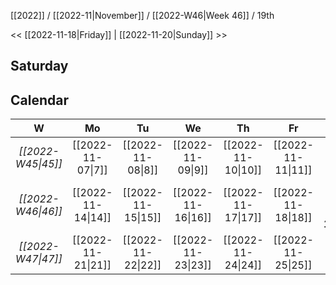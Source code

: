 [[2022]] / [[2022-11|November]] / [[2022-W46|Week 46]] / 19th

<<  [[2022-11-18|Friday]]   |  [[2022-11-20|Sunday]]   >>︎

## Saturday

## Calendar
| W  | Mo | Tu | We | Th | Fr | Sa | Su |
|:--:|:--:|:--:|:--:|:--:|:--:|:--:|:--:|
| *[[2022-W45\|45]]* | [[2022-11-07\|7]]  | [[2022-11-08\|8]]  | [[2022-11-09\|9]]  | [[2022-11-10\|10]] | [[2022-11-11\|11]] | [[2022-11-12\|12]] | [[2022-11-13\|13]] |
| *[[2022-W46\|46]]* | [[2022-11-14\|14]] | [[2022-11-15\|15]] | [[2022-11-16\|16]] | [[2022-11-17\|17]] | [[2022-11-18\|18]] | ==**[[2022-11-19\|19]]**== | [[2022-11-20\|20]] |
| *[[2022-W47\|47]]* | [[2022-11-21\|21]] | [[2022-11-22\|22]] | [[2022-11-23\|23]] | [[2022-11-24\|24]] | [[2022-11-25\|25]] | [[2022-11-26\|26]] | [[2022-11-27\|27]] |
